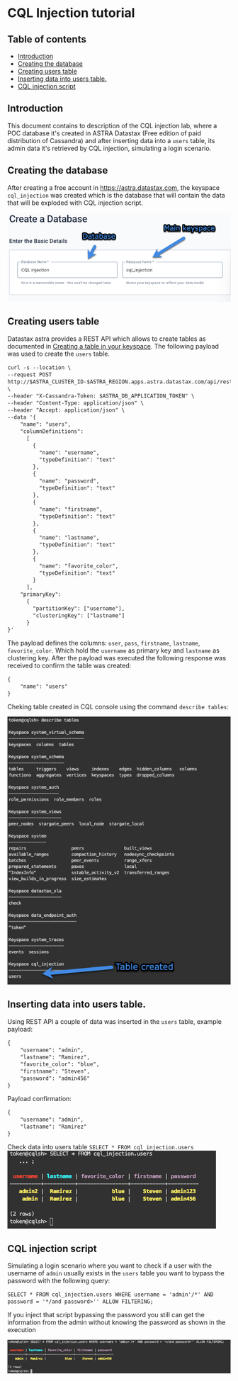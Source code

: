 # CQL Injection tutorial

## Table of contents
- [Introduction](#introduction)
- [Creating the database](#creating-the-database)
- [Creating users table](#creating-users-table)
- [Inserting data into users table.](#inserting-data-into-users-table)
- [CQL injection script](#cql-injection-script)

## Introduction
This document contains to description of the CQL injection lab, where a POC database it's created in ASTRA Datastax (Free edition of paid distribution of Cassandra) and after inserting data into a `users` table, its admin data it's retrieved by CQL injection, simulating a login scenario.

## Creating the database
After creating a free account in https://astra.datastax.com, the keyspace `cql_injection` was created which is the database that will contain the data that will be exploded with CQL injection script.

![creating database](evidences/create_database.png)

## Creating users table
Datastax astra provides a REST API which allows to create tables as documented in [Creating a table in your keyspace](https://docs.datastax.com/en/astra/docs/creating-a-table-in-your-keyspace.html). The following payload was used to create the `users` table.

```
curl -s --location \
--request POST http://$ASTRA_CLUSTER_ID-$ASTRA_REGION.apps.astra.datastax.com/api/rest/v2/schemas/keyspaces/users_keyspace/tables \
--header "X-Cassandra-Token: $ASTRA_DB_APPLICATION_TOKEN" \
--header "Content-Type: application/json" \
--header "Accept: application/json" \
--data '{
	"name": "users",
	"columnDefinitions":
	  [
        {
	      "name": "username",
	      "typeDefinition": "text"
	    },
        {
	      "name": "password",
	      "typeDefinition": "text"
	    },
        {
	      "name": "firstname",
	      "typeDefinition": "text"
	    },
        {
	      "name": "lastname",
	      "typeDefinition": "text"
	    },
        {
	      "name": "favorite_color",
	      "typeDefinition": "text"
	    }
	  ],
	"primaryKey":
	  {
	    "partitionKey": ["username"],
	    "clusteringKey": ["lastname"]
	  }
}'
```

The payload defines the columns: `user`, `pass`, `firstname`, `lastname`, `favorite_color`. Which hold the `username` as primary key and `lastname` as clustering key. After the payload was executed the following response was received to confirm the table was created:

```
{
    "name": "users"
}
```

Cheking table created in CQL console using the command `describe tables`:

![Table created](evidences/table_created.png)

## Inserting data into users table.
Using REST API a couple of data was inserted in the `users` table, example payload:
```
{
    "username": "admin",
    "lastname": "Ramirez",
    "favorite_color": "blue",
    "firstname": "Steven",
    "password": "admin456"
}
```

Payload confirmation:
```
{
    "username": "admin",
    "lastname": "Ramirez"
}
```
Check data into users table `SELECT * FROM cql_injection.users`
![Users inserted](evidences/users_inserted.png)


## CQL injection script

Simulating a login scenario where you want to check if a user with the username of `admin` usually exists in the `users` table you want to bypass the password with the following query:

```
SELECT * FROM cql_injection.users WHERE username = 'admin'/*' AND password = '*/and password>'' ALLOW FILTERING;
```
If you inject that script bypassing the password you still can get the information from the admin without knowing the password as shown in the execution

![CQL injection](evidences/cql_injection.png)